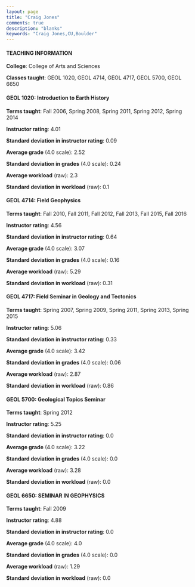 ```yaml
---
layout: page
title: "Craig Jones" 
comments: true
description: "blanks"
keywords: "Craig Jones,CU,Boulder"
---
```

<head>
<script src="https://ajax.googleapis.com/ajax/libs/jquery/2.1.3/jquery.min.js"></script>
<script src="https://dl.dropboxusercontent.com/s/pc42nxpaw1ea4o9/highcharts.js?dl=0"></script>
<!-- <script src="../assets/js/highcharts.js"></script> -->
<style type="text/css">@font-face {
	font-family: "Bebas Neue";
	src: url(https://www.filehosting.org/file/details/544349/BebasNeue Regular.otf) format("opentype");
	}
	h1.Bebas { 
		font-family: "Bebas Neue", Verdana, Tahoma;
	}
</style>
</head>
	   
#### TEACHING INFORMATION

**College**: College of Arts and Sciences

**Classes taught**: GEOL 1020, GEOL 4714, GEOL 4717, GEOL 5700, GEOL 6650

#### GEOL 1020: Introduction to Earth History

**Terms taught**: Fall 2006, Spring 2008, Spring 2011, Spring 2012, Spring 2014

**Instructor rating**: 4.01

**Standard deviation in instructor rating**: 0.09

**Average grade** (4.0 scale): 2.52

**Standard deviation in grades** (4.0 scale): 0.24

**Average workload** (raw): 2.3

**Standard deviation in workload** (raw): 0.1

#### GEOL 4714: Field Geophysics

**Terms taught**: Fall 2010, Fall 2011, Fall 2012, Fall 2013, Fall 2015, Fall 2016

**Instructor rating**: 4.56

**Standard deviation in instructor rating**: 0.64

**Average grade** (4.0 scale): 3.07

**Standard deviation in grades** (4.0 scale): 0.16

**Average workload** (raw): 5.29

**Standard deviation in workload** (raw): 0.31

#### GEOL 4717: Field Seminar in Geology and Tectonics

**Terms taught**: Spring 2007, Spring 2009, Spring 2011, Spring 2013, Spring 2015

**Instructor rating**: 5.06

**Standard deviation in instructor rating**: 0.33

**Average grade** (4.0 scale): 3.42

**Standard deviation in grades** (4.0 scale): 0.06

**Average workload** (raw): 2.87

**Standard deviation in workload** (raw): 0.86

#### GEOL 5700: Geological Topics Seminar

**Terms taught**: Spring 2012

**Instructor rating**: 5.25

**Standard deviation in instructor rating**: 0.0

**Average grade** (4.0 scale): 3.22

**Standard deviation in grades** (4.0 scale): 0.0

**Average workload** (raw): 3.28

**Standard deviation in workload** (raw): 0.0

#### GEOL 6650: SEMINAR IN GEOPHYSICS

**Terms taught**: Fall 2009

**Instructor rating**: 4.88

**Standard deviation in instructor rating**: 0.0

**Average grade** (4.0 scale): 4.0

**Standard deviation in grades** (4.0 scale): 0.0

**Average workload** (raw): 1.29

**Standard deviation in workload** (raw): 0.0

